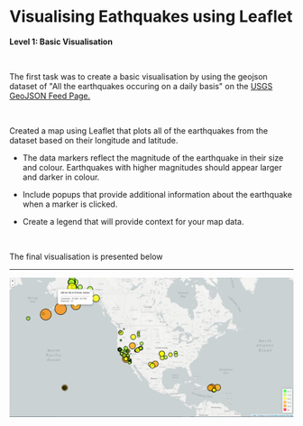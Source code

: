 # **Visualising Eathquakes using Leaflet**

**Level 1: Basic Visualisation**

<br>

The first task was to create a basic visualisation by using the geojson dataset of "All the earthquakes occuring on a daily basis" on the <a href="https://earthquake.usgs.gov/earthquakes/feed/v1.0/geojson.php" >USGS GeoJSON Feed Page.</a>

<br>

Created a map using Leaflet that plots all of the earthquakes from the dataset based on their longitude and latitude.


* The data markers reflect the magnitude of the earthquake in their size and colour. Earthquakes with higher magnitudes should appear larger and darker in colour.


* Include popups that provide additional information about the earthquake when a marker is clicked.


* Create a legend that will provide context for your map data.

<br>

The final visualisation is presented below
<hr>

![images/final_viz.PNG](images/final_viz.PNG)


<br>

